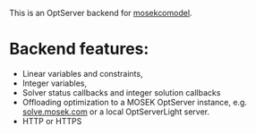 This is an OptServer backend for [mosekcomodel](https://crates.io/crates/mosekcomodel).

# Backend features:
- Linear variables and constraints,
- Integer variables,
- Solver status callbacks and integer solution callbacks
- Offloading optimization to a MOSEK OptServer instance, e.g. [solve.mosek.com](http://solve.mosek.com:30080) or a local OptServerLight server.
- HTTP or HTTPS
